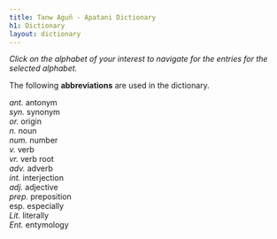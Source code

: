 ```yaml
---
title: Tanw Aguñ - Apatani Dictionary
h1: Dictionary
layout: dictionary
---
```


_Click on the alphabet of your interest to navigate for the entries for the selected alphabet._

The following __abbreviations__ are used in the dictionary.

_ant._ antonym  
_syn._ synonym  
_or._ origin  
_n._ noun  
_num._ number  
_v._ verb    
_vr._ verb root   
_adv._ adverb  
_int._ interjection  
_adj._ adjective  
_prep._ preposition  
esp. especially      
_Lit._ literally    
_Ent._ entymology
